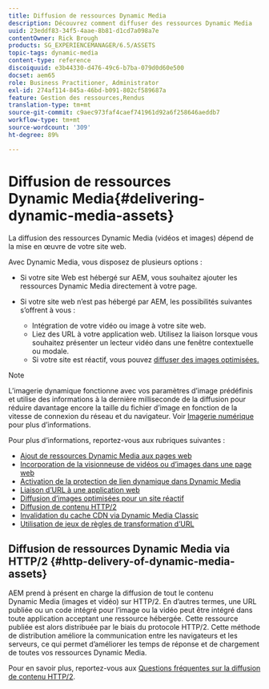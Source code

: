 ```yaml
---
title: Diffusion de ressources Dynamic Media
description: Découvrez comment diffuser des ressources Dynamic Media
uuid: 23eddf83-34f5-4aae-8b81-d1cd7a098a7e
contentOwner: Rick Brough
products: SG_EXPERIENCEMANAGER/6.5/ASSETS
topic-tags: dynamic-media
content-type: reference
discoiquuid: e3b44330-d476-49c6-b7ba-079d0d60e500
docset: aem65
role: Business Practitioner, Administrator
exl-id: 274af114-845a-46bd-b091-802cf589687a
feature: Gestion des ressources,Rendus
translation-type: tm+mt
source-git-commit: c9aec973faf4caef741961d92a6f258646aeddb7
workflow-type: tm+mt
source-wordcount: '309'
ht-degree: 89%

---
```


# Diffusion de ressources Dynamic Media{#delivering-dynamic-media-assets}

La diffusion des ressources Dynamic Media (vidéos et images) dépend de la mise en œuvre de votre site web.

Avec Dynamic Media, vous disposez de plusieurs options :

* Si votre site Web est hébergé sur AEM, vous souhaitez ajouter les ressources Dynamic Media directement à votre page.
* Si votre site web n’est pas hébergé par AEM, les possibilités suivantes s’offrent à vous :

   * Intégration de votre vidéo ou image à votre site web.
   * Liez des URL à votre application web. Utilisez la liaison lorsque vous souhaitez présenter un lecteur vidéo dans une fenêtre contextuelle ou modale.
   * Si votre site est réactif, vous pouvez [diffuser des images optimisées.](/help/assets/responsive-site.md)

>[!NOTE]
>
>L’imagerie dynamique fonctionne avec vos paramètres d’image prédéfinis et utilise des informations à la dernière milliseconde de la diffusion pour réduire davantage encore la taille du fichier d’image en fonction de la vitesse de connexion du réseau et du navigateur. Voir [Imagerie numérique](/help/assets/imaging-faq.md) pour plus d’informations.

Pour plus d’informations, reportez-vous aux rubriques suivantes :

* [Ajout de ressources Dynamic Media aux pages web](/help/assets/adding-dynamic-media-assets-to-pages.md)
* [Incorporation de la visionneuse de vidéos ou d’images dans une page web](/help/assets/embed-code.md)
* [Activation de la protection de lien dynamique dans Dynamic Media](hotlink-protection.md)
* [Liaison d’URL à une application web](/help/assets/linking-urls-to-yourwebapplication.md)
* [Diffusion d’images optimisées pour un site réactif](/help/assets/responsive-site.md)
* [Diffusion de contenu HTTP/2](/help/assets/http2.md)
* [Invalidation du cache CDN via Dynamic Media Classic](/help/assets/invalidate-cdn-cache-dm-classic.md)
* [Utilisation de jeux de règles de transformation d’URL](/help/assets/using-rulesets-to-transform-urls.md)


## Diffusion de ressources Dynamic Media via HTTP/2 {#http-delivery-of-dynamic-media-assets}

AEM prend à présent en charge la diffusion de tout le contenu Dynamic Media (images et vidéo) sur HTTP/2. En d’autres termes, une URL publiée ou un code intégré pour l’image ou la vidéo peut être intégré dans toute application acceptant une ressource hébergée. Cette ressource publiée est alors distribuée par le biais du protocole HTTP/2. Cette méthode de distribution améliore la communication entre les navigateurs et les serveurs, ce qui permet d’améliorer les temps de réponse et de chargement de toutes vos ressources Dynamic Media.

Pour en savoir plus, reportez-vous aux [Questions fréquentes sur la diffusion de contenu HTTP/2](/help/sites-administering/scene7-http2faq.md).
